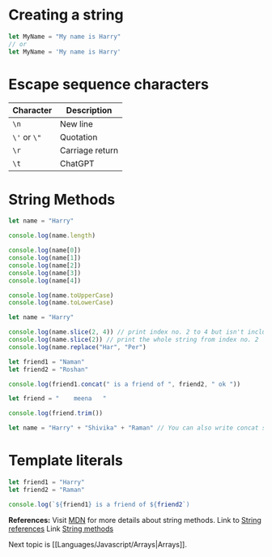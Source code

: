 # Creating a string

```js
let MyName = "My name is Harry"
// or
let MyName = 'My name is Harry'
```

# Escape sequence characters

| Character    | Description     |
| ------------ | --------------- |
| `\n`         | New line        |
| `\'` or `\"` | Quotation       |
| `\r`         | Carriage return |
| `\t`         | ChatGPT                |

# String Methods

```js
let name = "Harry"

console.log(name.length)

console.log(name[0])
console.log(name[1])
console.log(name[2])
console.log(name[3])
console.log(name[4])

console.log(name.toUpperCase)
console.log(name.toLowerCase)
```

```js
let name = "Harry"

console.log(name.slice(2, 4)) // print index no. 2 to 4 but isn't included
console.log(name.slice(2)) // print the whole string from index no. 2
console.log(name.replace("Har", "Per")
```

```js
let friend1 = "Naman"
let friend2 = "Roshan"

console.log(friend1.concat(" is a friend of ", friend2, " ok "))
```

```js
let friend = "    meena   "

console.log(friend.trim())
```

```js
let name = "Harry" + "Shivika" + "Raman" // You can also write concat strings like this
```

# Template literals

```js
let friend1 = "Harry"
let friend2 = "Raman"

console.log(`${friend1} is a friend of ${friend2`)
```

**References:**
Visit [MDN](https://developer.mozilla.org/en-US/docs/Web/JavaScript/Reference/Global_Objects/String) for more details about string methods.
Link to [String references](https://replit.com/@codewithharry/13Strings?v=1#.tutorial/13-strings.md)
Link [String methods](https://replit.com/@codewithharry/14StringMethods?v=1#.tutorial/14-string-module.md) 

Next topic is [[Languages/Javascript/Arrays|Arrays]].